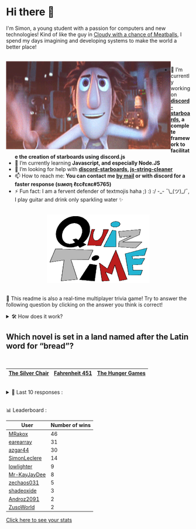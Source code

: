# Hi there 👋

I'm Simon, a young student with a passion for computers and new technologies!
Kind of like the guy in [Cloudy with a chance of Meatballs](https://www.youtube.com/watch?v=dQw4w9WgXcQ), I spend my days imagining and developing systems to make the world a better place!

<br>

<img width="450" height="240" src="./assets/cloudyWithAChanceOfMeatBalls.gif" align=left>

- 🔭 I’m currently working on **[discord-starboards](https://github.com/SimonLeclere/discord-starboards), a complete framework to facilitate the creation of starboards using discord.js**
- 🌱 I’m currently learning **Javascript, and especially Node.JS**
- 🤔 I’m looking for help with **[discord-starboards](https://github.com/SimonLeclere/discord-starboards), [js-string-cleaner](https://github.com/SimonLeclere/Js-String-Cleaner)**
- 📫 How to reach me: **You can contact me [by mail](mailto:simon-leclere@orange.fr) or with discord for a faster response (sιмση ℓεcℓεяε#5765)**
- ⚡ Fun fact: I am a fervent defender of textmojis haha ;) :) :/ -\_- ¯\\\_(ツ)\_/¯, I play guitar and drink only sparkling water ✨

<br>

<center><img width="280" height="187" src="./assets/quizTime.gif"></center>

<br>

🎲 This readme is also a real-time multiplayer trivia game! Try to answer the following question by clicking on the answer you think is correct!
<details>
  <summary>🛠️ How does it work?</summary>
  Each answer is a link to a pre-filled issue. When you press "Submit new issue", it triggers a Github action workflow that compares your answer with the correct answer, finds a new question and updates the readme.md file. Not bad huh?! This whole process only takes about 20 seconds!
</details>

## Which novel is set in a land named after the Latin word for “bread”?

<br>

| [The Silver Chair](https://github.com/SimonLeclere/SimonLeclere/issues/new?title=quiz%7C3448%7CThe%20Silver%20Chair&body=Just%20click%20'Submit%20new%20issue'.) | [Fahrenheit 451](https://github.com/SimonLeclere/SimonLeclere/issues/new?title=quiz%7C3448%7CFahrenheit%20451&body=Just%20click%20'Submit%20new%20issue'.) | [The Hunger Games](https://github.com/SimonLeclere/SimonLeclere/issues/new?title=quiz%7C3448%7CThe%20Hunger%20Games&body=Just%20click%20'Submit%20new%20issue'.) |
| - | - | - | 

<br>

<details>
  <summary>📒 Last 10 responses :</summary>

- **MRakox** answered **chicken** to `Someone would most likely contract salmonella poisoning from eating which of the following?` (Good answer)
- **MRakox** answered **chicken** to `Someone would most likely contract salmonella poisoning from eating which of the following?` (Good answer)
- **MRakox** answered **F** to `What is the Swedish word for "window"?` (Wrong answer)
- **MRakox** answered **Quahog** to `Adam West was the mayor of which cartoon town?` (Good answer)
- **MRakox** answered **False** to `Kangaroos keep food in their pouches next to their children.` (Good answer)
- **MRakox** answered **Drake** to `Aubrey Graham is better known as` (Good answer)
- **MRakox** answered **Matthew Taylor** to `Who plays the Nemesis in the Resident Evil movies?` (Good answer)
- **MRakox** answered **False** to `In "Mario Kart 64", Waluigi is a playable character.` (Good answer)
- **MRakox** answered **Japan** to `The sport of judo comes from what Asian country?` (Good answer)
- **MRakox** answered **South Africa** to `Which country has three capital cities?` (Good answer)

</details>

<br>

📊 Leaderboard :

| User | Number of wins |
|-|-|
| [MRakox](https://github.com/MRakox) | 46 |
| [earearray](https://github.com/earearray) | 31 |
| [azgar44](https://github.com/azgar44) | 30 |
| [SimonLeclere](https://github.com/SimonLeclere) | 14 |
| [lowlighter](https://github.com/lowlighter) | 9 |
| [Mr-KayJayDee](https://github.com/Mr-KayJayDee) | 8 |
| [zechaos031](https://github.com/zechaos031) | 5 |
| [shadeoxide](https://github.com/shadeoxide) | 3 |
| [Androz2091](https://github.com/Androz2091) | 2 |
| [ZusoWorld](https://github.com/ZusoWorld) | 2 |

[Click here to see your stats](https://github.com/SimonLeclere/SimonLeclere/issues/new?title=MyStats&body=Just%20click%20%27Submit%20new%20issue%27.)